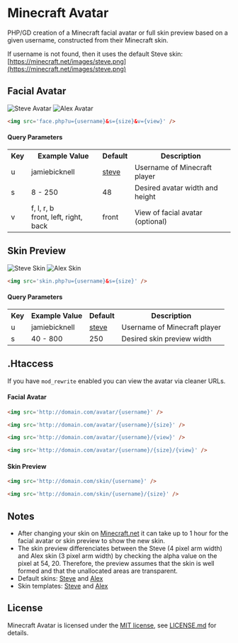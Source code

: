 # Minecraft Avatar

PHP/GD creation of a Minecraft facial avatar or full skin preview based on a given username, constructed from their Minecraft skin.

If username is not found, then it uses the default Steve skin: [https://minecraft.net/images/steve.png](https://minecraft.net/images/steve.png)

## Facial Avatar

<img src='http://jamiebicknell.github.io/Minecraft-Avatar/steve-face.png' alt='Steve Avatar' /> <img src='http://jamiebicknell.github.io/Minecraft-Avatar/alex-face.png' alt='Alex Avatar' />

```html
<img src='face.php?u={username}&s={size}&v={view}' />
```

#### Query Parameters

<table>
    <tr>
        <th>Key</th>
        <th>Example Value</th>
        <th>Default</th>
        <th>Description</th>
    </tr>
    <tr>
        <td>u</td>
        <td>jamiebicknell</td>
        <td><a href='https://minecraft.net/images/steve.png'>steve</a></td>
        <td>Username of Minecraft player</td>
    </tr>
    <tr>
        <td>s</td>
        <td>8 - 250</td>
        <td>48</td>
        <td>Desired avatar width and height</td>
    </tr>
    <tr>
        <td>v</td>
        <td>f, l, r, b<br />front, left, right, back</td>
        <td>front</td>
        <td>View of facial avatar (optional)</td>
    </tr>
</table>

## Skin Preview

<img src='http://jamiebicknell.github.io/Minecraft-Avatar/steve-skin.png' alt='Steve Skin' />

<img src='http://jamiebicknell.github.io/Minecraft-Avatar/alex-skin.png' alt='Alex Skin' />

```html
<img src='skin.php?u={username}&s={size}' />
```

#### Query Parameters

<table>
    <tr>
        <th>Key</th>
        <th>Example Value</th>
        <th>Default</th>
        <th>Description</th>
    </tr>
    <tr>
        <td>u</td>
        <td>jamiebicknell</td>
        <td><a href='https://minecraft.net/images/steve.png'>steve</a></td>
        <td>Username of Minecraft player</td>
    </tr>
    <tr>
        <td>s</td>
        <td>40 - 800</td>
        <td>250</td>
        <td>Desired skin preview width</td>
    </tr>
</table>

## .Htaccess

If you have `mod_rewrite` enabled you can view the avatar via cleaner URLs.

#### Facial Avatar

```html
<img src='http://domain.com/avatar/{username}' />
```

```html
<img src='http://domain.com/avatar/{username}/{size}' />
```

```html
<img src='http://domain.com/avatar/{username}/{view}' />
```

```html
<img src='http://domain.com/avatar/{username}/{size}/{view}' />
```

#### Skin Preview

```html
<img src='http://domain.com/skin/{username}' />
```

```html
<img src='http://domain.com/skin/{username}/{size}' />
```

## Notes

* After changing your skin on [Minecraft.net](https://minecraft.net/profile) it can take up to 1 hour for the facial avatar or skin preview to show the new skin.
* The skin preview differenciates between the Steve (4 pixel arm width) and Alex skin (3 pixel arm width) by checking the alpha value on the pixel at 54, 20. Therefore, the preview assumes that the skin is well formed and that the unallocated areas are transparent.
* Default skins: [Steve](https://minecraft.net/images/steve.png) and [Alex](https://minecraft.net/images/alex.png)
* Skin templates: [Steve](https://minecraft.net/images/4px_reference.png) and [Alex](https://minecraft.net/images/3px_reference.png)

## License

Minecraft Avatar is licensed under the [MIT license](http://opensource.org/licenses/MIT), see [LICENSE.md](https://github.com/jamiebicknell/Minecraft-Avatar/blob/master/LICENSE.md) for details.